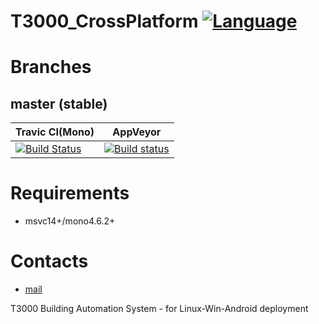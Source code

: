 # T3000_CrossPlatform [![Language](https://img.shields.io/badge/language-C%23-blue.svg?style=flat-square)](https://github.com/temcocontrols/T3000_CrossPlatform/search?l=C%23)

Branches
========

master (stable)
---------------
Travic CI(Mono) | AppVeyor
--------------- | -------------
[![Build Status](https://api.travis-ci.org/HavenDV/PRGReaderLibrary.svg?branch=master)](https://travis-ci.org/HavenDV/PRGReaderLibrary) | [![Build status](https://ci.appveyor.com/api/projects/status/dhj18w01i7d753g4/branch/master?svg=true)](https://ci.appveyor.com/project/HavenDV/t3000-crossplatform/branch/master)

# Requirements
+ msvc14+/mono4.6.2+

# Contacts
* [mail](mailto:havendv@gmail.com)

T3000 Building Automation System - for Linux-Win-Android deployment
